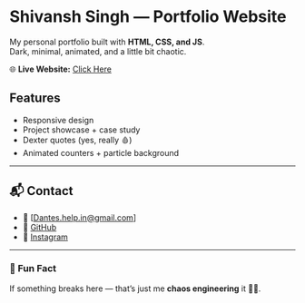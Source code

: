                             

# Shivansh Singh — Portfolio Website  

My personal portfolio built with **HTML, CSS, and JS**.  
Dark, minimal, animated, and a little bit chaotic.  

🌐 **Live Website:** [Click Here](https://shivanshlovestocode.xyz)  

## Features
- Responsive design  
- Project showcase + case study  
- Dexter quotes (yes, really 🩸)  
- Animated counters + particle background  

---

## 📬 Contact
- 📧 [Dantes.help.in@gmail.com] 
- 🐙 [GitHub](https://github.com/ShivanshhSinghh)  
- 📸 [Instagram](https://www.instagram.com/_.shivansh_.singh)  

---

### 🐒 Fun Fact
If something breaks here — that’s just me **chaos engineering** it 🤷‍♂️.
